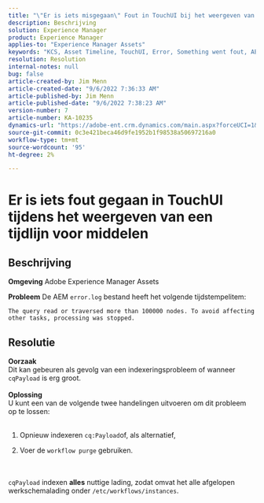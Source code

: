 ```yaml
---
title: "\"Er is iets misgegaan\" Fout in TouchUI bij het weergeven van een tijdlijn voor middelen"
description: Beschrijving
solution: Experience Manager
product: Experience Manager
applies-to: "Experience Manager Assets"
keywords: "KCS, Asset Timeline, TouchUI, Error, Something went fout, AEM, Adobe Experience Manager, 6.3"
resolution: Resolution
internal-notes: null
bug: false
article-created-by: Jim Menn
article-created-date: "9/6/2022 7:36:33 AM"
article-published-by: Jim Menn
article-published-date: "9/6/2022 7:38:23 AM"
version-number: 7
article-number: KA-10235
dynamics-url: "https://adobe-ent.crm.dynamics.com/main.aspx?forceUCI=1&pagetype=entityrecord&etn=knowledgearticle&id=8dbc5d9e-b62d-ed11-9db1-0022480866ad"
source-git-commit: 0c3e421beca46d9fe1952b1f98538a50697216a0
workflow-type: tm+mt
source-wordcount: '95'
ht-degree: 2%

---
```


# Er is iets fout gegaan in TouchUI tijdens het weergeven van een tijdlijn voor middelen

## Beschrijving


<b>Omgeving</b>
Adobe Experience Manager Assets

<b>Probleem</b>
De AEM `error.log` bestand heeft het volgende tijdstempelitem:


```
The query read or traversed more than 100000 nodes. To avoid affecting other tasks, processing was stopped.
```



## Resolutie

<b>Oorzaak</b><br>Dit kan gebeuren als gevolg van een indexeringsprobleem of wanneer `cqPayload` is erg groot. <br> <br><b>Oplossing</b><br>U kunt een van de volgende twee handelingen uitvoeren om dit probleem op te lossen: <br> <br>
1. Opnieuw indexeren `cq:Payload`of, als alternatief,


2. Voer de `workflow purge` gebruiken.

<br> <br>`cqPayload` indexen <b>alles</b> nuttige lading, zodat omvat het alle afgelopen werkschemalading onder `/etc/workflows/instances`.
